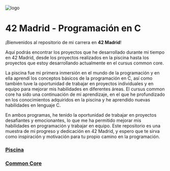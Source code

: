![logo](https://user-images.githubusercontent.com/126183973/224564544-f837f162-57a6-4fef-8a53-ff4aeb8494ac.png)

# 42 Madrid - Programación en C

¡Bienvenidos al repositorio de mi carrera en **42 Madrid**!

Aquí podrás encontrar los proyectos que he desarrollado durante mi tiempo en 42 Madrid, desde los proyectos realizados en la piscina hasta los proyectos que estoy desarrollando actualmente en el cursus common core.

La piscina fue mi primera inmersión en el mundo de la programación y en ella aprendí los conceptos básicos de la programación en C, así como también tuve la oportunidad de trabajar en proyectos individuales y en equipo para mejorar mis habilidades en diferentes áreas. El cursus common core ha sido una continuación de mi aprendizaje, en el que he profundizado en los conocimientos adquiridos en la piscina y he aprendido nuevas habilidades en lenguaje C.

En ambos programas, he tenido la oportunidad de trabajar en proyectos desafiantes y emocionantes, lo que me ha permitido mejorar mis habilidades en programación y trabajar en equipo. Este repositorio es una muestra de mi progreso y dedicación en 42 Madrid, y espero que te sirva como inspiración y motivación para tu propio camino en la programación.

### [Piscina](https://github.com/ccalvop/42-Madrid/tree/main/42-Piscina)

### [Common Core](https://github.com/ccalvop/42-Madrid/tree/main/42-CommonCore)
